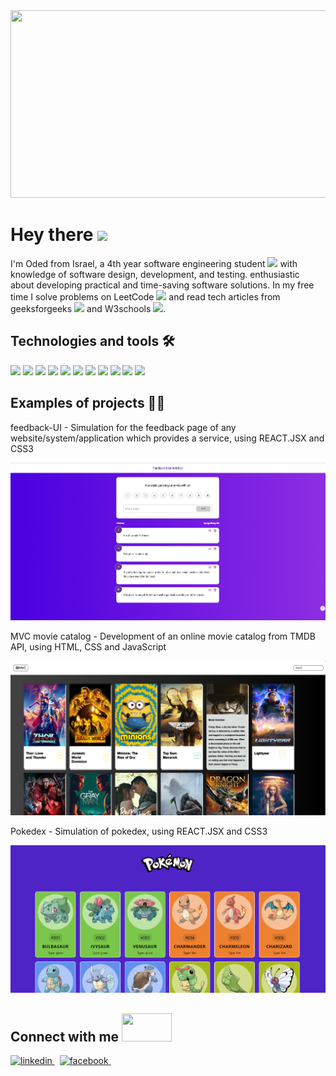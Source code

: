 <div align="center">
  <img src="https://r7q6w9z6.rocketcdn.me/career/wp-content/uploads/2020/03/hello.gif" width="600" height="300"/>
</div>
<h1>
  Hey there
  <img src="https://media.giphy.com/media/hvRJCLFzcasrR4ia7z/giphy.gif" width="30px"/>
</h1>

I'm Oded from Israel, a 4th year software engineering student <img src="https://media.giphy.com/media/WUlplcMpOCEmTGBtBW/giphy.gif" width="30">
with knowledge of software design,
development, and testing.
enthusiastic about developing practical
and time-saving software solutions.
In my free time I solve problems on LeetCode <img src="https://cdn.iconscout.com/icon/free/png-256/leetcode-3629476-3031539.png" width="25px"/> and read tech articles from geeksforgeeks <img src="https://upload.wikimedia.org/wikipedia/commons/4/43/GeeksforGeeks.svg" width="30px"/> and W3schools <img src="https://static.wikia.nocookie.net/logopedia/images/9/9a/W3Schools_2020_2.svg/revision/latest?cb=20210514020422" width="30px"/>.

<h2>
Technologies and tools 🛠️
</h2>

<p float="left">
  <img src="https://user-images.githubusercontent.com/59575502/127426751-01af6b81-3523-47d2-95b8-6166f9c3c3aa.png" width="80">
  <img src="https://user-images.githubusercontent.com/59575502/127426757-5335f7bc-c63a-4e58-9e96-f43982df842d.png" width="80"/>
  <img src="https://user-images.githubusercontent.com/59575502/127428627-06e9cfab-80ba-45a2-8891-96121397ec9c.png" width="80" /> 
 
<img src="https://camo.githubusercontent.com/c61346fb6ea6a25b03315c7a3655fdf3f0368efed773cc2cf393b3ff26a4a8d2/68747470733a2f2f63646e2e776f726c64766563746f726c6f676f2e636f6d2f6c6f676f732f68746d6c2d312e737667" width="70">
<img src="https://user-images.githubusercontent.com/59575502/127426315-abe01b56-a385-455d-9caf-40bc7022a3d3.png" width="100" /> 
<img src="https://user-images.githubusercontent.com/59575502/127426312-4a7a6d79-4b40-4b06-8c94-824ea3e8410e.png" width="80" /> 
<img src="https://user-images.githubusercontent.com/59575502/127428633-1f18254b-97f9-4358-aec4-3143874035f8.png" width="85" /> 
 <img src="https://cdn.worldvectorlogo.com/logos/nodejs-1.svg" width="115" height ="-50"/> 
<img src="https://user-images.githubusercontent.com/59575502/127428630-7563c6a0-4ce4-4b21-9473-b7c2b149f3c4.png" width="85" /> 
<img src="https://user-images.githubusercontent.com/59575502/127427975-18b027b4-dc7f-4616-b9b4-42019b54e8db.png" width="85" />
<img src="https://cdn.worldvectorlogo.com/logos/mongodb-icon-1.svg" width="90"/>

 


</p>

<h2>
Examples of projects 👨‍💻
</h2>

<p> feedback-UI - Simulation for the feedback page of any website/system/application which provides a service, using REACT.JSX and CSS3</p>

![FEEDBACKS](FEEDBACKS.png)

<p> MVC movie catalog - Development of an online movie catalog
from TMDB API, using HTML, CSS and
JavaScript </p>

![MVC](MVC.png)

<p> Pokedex - Simulation of pokedex, using REACT.JSX and CSS3</p>

![POKEDEX](POKEDEX.png)

<h2> Connect with me <img src="https://raw.githubusercontent.com/ShahriarShafin/ShahriarShafin/main/Assets/handshake.gif" width="80" height="45"/></h2>

<p>
  <a href="https://www.linkedin.com/in/oded-atias
" rel="nofollow noreferrer">
    <img src="https://upload.wikimedia.org/wikipedia/commons/thumb/c/ca/LinkedIn_logo_initials.png/900px-LinkedIn_logo_initials.png?20140125013055" alt="linkedin" width = "80"> 
  </a> &nbsp; 
    <a href="https://www.facebook.com/oded.atias.3/
" rel="nofollow noreferrer">
    <img src="https://play-lh.googleusercontent.com/J--_O-bAdNwLKs8XXsm9dTbt4B19wHXq6qGr5eCAJEagPrdC86aB8RieIkRdqKtSbNM" alt="facebook" width = "80"> 
  </a> &nbsp; 
</p>
